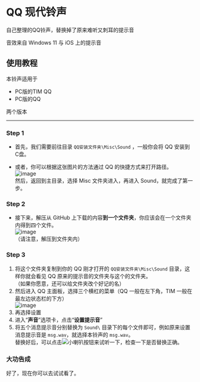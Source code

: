 # QQ 现代铃声

自己整理的QQ铃声，替换掉了原来难听又刺耳的提示音

音效来自 Windows 11 与 iOS 上的提示音

## 使用教程

本铃声适用于

- PC版的TIM QQ  
- PC版的QQ

两个版本

---

### Step 1

- 首先，我们需要前往目录 `QQ安装文件夹\Misc\Sound` ，一般你会将 QQ 安装到 C盘。

- 或者，你可以根据这张图片的方法通过 QQ 的快捷方式来打开路径。  
  ![image](https://user-images.githubusercontent.com/64591791/155684324-d029ecfc-5dda-43b3-8d62-a81a74b54f82.png)  
  然后，返回到主目录，选择 Misc 文件夹进入，再进入 Sound，就完成了第一步。
 
### Step 2

- 接下来，解压从 GitHub 上下载的内容**到一个文件夹**，你应该会在一个文件夹内得到四个文件。  
  ![image](https://user-images.githubusercontent.com/64591791/155685068-bde880e3-a407-4341-821c-0e403533bcea.png)  
  （请注意，解压到文件夹内）

### Step 3

1. 将这个文件夹复制到你的 QQ 刚才打开的 `QQ安装文件夹\Misc\Sound` 目录，这样你就会看见 QQ 原来的提示音的文件夹与这个的文件夹。  
   （如果你愿意，还可以给文件夹改个好记的名）
2. 然后进入 QQ 主面板，选择三个横杠的菜单（QQ 一般在左下角，TIM 一般在最左边状态栏的下方）  
   ![image](https://user-images.githubusercontent.com/64591791/155687129-09c3292a-d5d1-4446-ba83-b777a76623e8.png)
4. 再选择设置
5. 进入“**声音**”选项卡，点击“**设置提示音**”
6. 将五个消息提示音分别替换为 `Sound\` 目录下的每个文件即可，例如原来设置消息提示音是 `msg.wav`，就选择本铃声的 `msg.wav`。  
   替换好后，可以点击![小喇叭](https://user-images.githubusercontent.com/64591791/155686093-c715224a-dba8-41de-8dc2-179d94551356.png)按钮来试听一下，检查一下是否替换正确。

### 大功告成

好了，现在你可以去试试看了。
